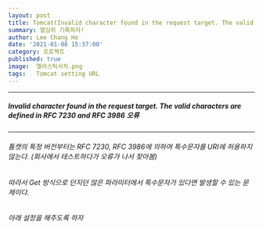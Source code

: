 ```yaml
---
layout: post
title: Tomcat(Invalid character found in the request target. The valid characters are defined in RFC 7230 and RFC 3986)
summary: 열심히 기록하자!
author: Lee Chang Ho
date: '2021-01-08 15:37:00'
category: 프로젝트
published: true
image:  엘라스틱서치.png
tags:   Tomcat setting URL
---
```


 ---
##### Invalid character found in the request target. The valid characters are defined in RFC 7230 and RFC 3986 오류
 ---
###### 톰캣의 특정 버전부터는 RFC 7230, RFC 3986에 의하여 특수문자를 URI에 허용하지 않는다.  (회사에서 테스트하다가 오류가 나서 찾아봄)  
###### 따라서 Get 방식으로 던지던 많은 파라미터에서 특수문자가 있다면 발생할 수 있는 문제이다.    

###### 아래 설정을 해주도록 하자
 
<!--stackedit_data:
eyJoaXN0b3J5IjpbMTk3NDU2NDY1N119
-->